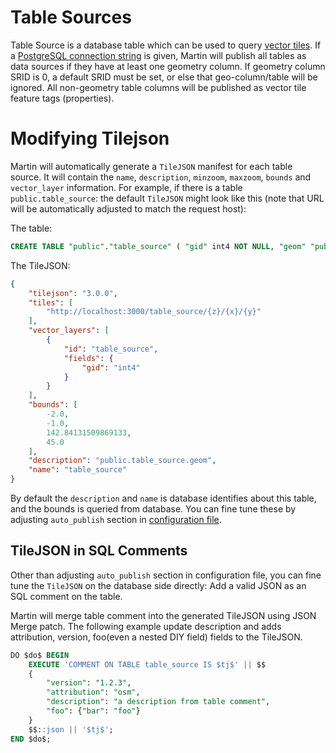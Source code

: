 # Table Sources

Table Source is a database table which can be used to query [vector tiles](https://github.com/mapbox/vector-tile-spec). If a [PostgreSQL connection string](pg-connections.md) is given, Martin will publish all tables as data sources if they have at least one geometry column. If geometry column SRID is 0, a default SRID must be set, or else that geo-column/table will be ignored. All non-geometry table columns will be published as vector tile feature tags (properties).

# Modifying Tilejson

Martin will automatically generate a `TileJSON` manifest for each table source. It will contain the `name`, `description`, `minzoom`, `maxzoom`, `bounds` and `vector_layer` information.
For example, if there is a table `public.table_source`:
 the default `TileJSON` might look like this (note that URL will be automatically adjusted to match the request host):

The table:
```sql
CREATE TABLE "public"."table_source" ( "gid" int4 NOT NULL, "geom" "public"."geometry" );
```

The TileJSON:
```json
{
    "tilejson": "3.0.0",
    "tiles": [
        "http://localhost:3000/table_source/{z}/{x}/{y}"
    ],
    "vector_layers": [
        {
            "id": "table_source",
            "fields": {
                "gid": "int4"
            }
        }
    ],
    "bounds": [
        -2.0,
        -1.0,
        142.84131509869133,
        45.0
    ],
    "description": "public.table_source.geom",
    "name": "table_source"
}
```

By default the `description` and `name` is database identifies about this table, and the bounds is queried from database. You can fine tune these by adjusting `auto_publish` section in [configuration file](https://maplibre.org/martin/30-config-file.html#config-example).

## TileJSON in SQL Comments

Other than adjusting `auto_publish` section in configuration file, you can fine tune the `TileJSON` on the database side directly: Add a valid JSON as an SQL comment on the table.

Martin will merge table comment into the generated TileJSON using JSON Merge patch. The following example update description and adds attribution, version, foo(even a nested DIY field) fields to the TileJSON.

```sql
DO $do$ BEGIN
    EXECUTE 'COMMENT ON TABLE table_source IS $tj$' || $$
    {
        "version": "1.2.3",
        "attribution": "osm",
        "description": "a description from table comment",
        "foo": {"bar": "foo"}
    }
    $$::json || '$tj$';
END $do$;
```
